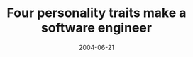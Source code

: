 ---
abstract: ''
authors:
- Wolfgang Zuser
- Thomas Grechenig
date: '2004-06-21'
featured: false
links:
- name: Publik
  url: https://publik.tuwien.ac.at/showentry.php?ID=138883&lang=2
publication_types:
- '1'
publishDate: '2004-06-21'
specifics: null
title: Four personality traits make a software engineer
url_pdf: ''
---